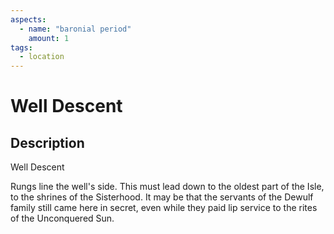 ```yaml
---
aspects: 
  - name: "baronial period"
    amount: 1
tags:
  - location
---
```


# Well Descent

## Description
Well Descent

Rungs line the well's side. This must lead down to the oldest part of the Isle, to the shrines of the Sisterhood. It may be that the servants of the Dewulf family still came here in secret, even while they paid lip service to the rites of the Unconquered Sun.